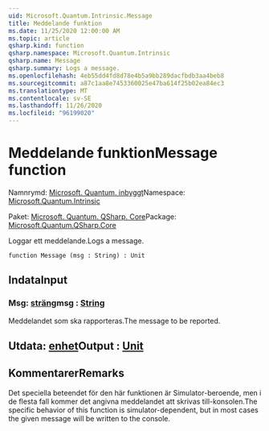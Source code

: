 ```yaml
---
uid: Microsoft.Quantum.Intrinsic.Message
title: Meddelande funktion
ms.date: 11/25/2020 12:00:00 AM
ms.topic: article
qsharp.kind: function
qsharp.namespace: Microsoft.Quantum.Intrinsic
qsharp.name: Message
qsharp.summary: Logs a message.
ms.openlocfilehash: 4eb55dd4fd8d78e4b5a9bb289dacfbdb3aa4beb8
ms.sourcegitcommit: a87c1aa8e7453360025e47ba614f25b02ea84ec3
ms.translationtype: MT
ms.contentlocale: sv-SE
ms.lasthandoff: 11/26/2020
ms.locfileid: "96199020"
---
```

# <a name="message-function"></a><span data-ttu-id="da677-102">Meddelande funktion</span><span class="sxs-lookup"><span data-stu-id="da677-102">Message function</span></span>

<span data-ttu-id="da677-103">Namnrymd: [Microsoft. Quantum. inbyggt](xref:Microsoft.Quantum.Intrinsic)</span><span class="sxs-lookup"><span data-stu-id="da677-103">Namespace: [Microsoft.Quantum.Intrinsic](xref:Microsoft.Quantum.Intrinsic)</span></span>

<span data-ttu-id="da677-104">Paket: [Microsoft. Quantum. QSharp. Core](https://nuget.org/packages/Microsoft.Quantum.QSharp.Core)</span><span class="sxs-lookup"><span data-stu-id="da677-104">Package: [Microsoft.Quantum.QSharp.Core](https://nuget.org/packages/Microsoft.Quantum.QSharp.Core)</span></span>


<span data-ttu-id="da677-105">Loggar ett meddelande.</span><span class="sxs-lookup"><span data-stu-id="da677-105">Logs a message.</span></span>

```qsharp
function Message (msg : String) : Unit
```


## <a name="input"></a><span data-ttu-id="da677-106">Indata</span><span class="sxs-lookup"><span data-stu-id="da677-106">Input</span></span>

### <a name="msg--string"></a><span data-ttu-id="da677-107">Msg: [sträng](xref:microsoft.quantum.lang-ref.string)</span><span class="sxs-lookup"><span data-stu-id="da677-107">msg : [String](xref:microsoft.quantum.lang-ref.string)</span></span>

<span data-ttu-id="da677-108">Meddelandet som ska rapporteras.</span><span class="sxs-lookup"><span data-stu-id="da677-108">The message to be reported.</span></span>



## <a name="output--unit"></a><span data-ttu-id="da677-109">Utdata: [enhet](xref:microsoft.quantum.lang-ref.unit)</span><span class="sxs-lookup"><span data-stu-id="da677-109">Output : [Unit](xref:microsoft.quantum.lang-ref.unit)</span></span>



## <a name="remarks"></a><span data-ttu-id="da677-110">Kommentarer</span><span class="sxs-lookup"><span data-stu-id="da677-110">Remarks</span></span>

<span data-ttu-id="da677-111">Det speciella beteendet för den här funktionen är Simulator-beroende, men i de flesta fall kommer det angivna meddelandet att skrivas till-konsolen.</span><span class="sxs-lookup"><span data-stu-id="da677-111">The specific behavior of this function is simulator-dependent, but in most cases the given message will be written to the console.</span></span>